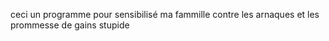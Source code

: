 ceci un programme pour sensibilisé ma fammille contre les arnaques et les prommesse de gains stupide
